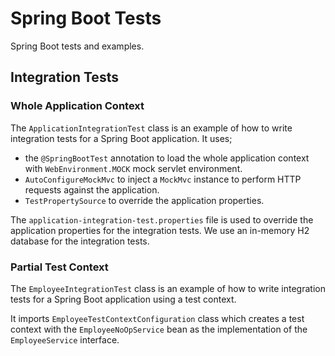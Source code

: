# Spring Boot Tests

Spring Boot tests and examples.

## Integration Tests

### Whole Application Context

The `ApplicationIntegrationTest` class is an example of how to write integration tests for a Spring Boot application.
It uses;

* the `@SpringBootTest` annotation to load the whole application context with `WebEnvironment.MOCK` mock servlet
  environment.
* `AutoConfigureMockMvc` to inject a `MockMvc` instance to perform HTTP requests against the application.
* `TestPropertySource` to override the application properties.

The `application-integration-test.properties` file is used to override the application properties for the integration
tests.
We use an in-memory H2 database for the integration tests.

### Partial Test Context

The `EmployeeIntegrationTest` class is an example of how to write integration tests for a Spring Boot application using
a test context.

It imports `EmployeeTestContextConfiguration` class which creates a test context with the `EmployeeNoOpService`
bean as the implementation of the `EmployeeService` interface.
